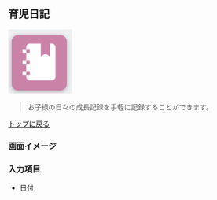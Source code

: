 ## 育児日記
![](../imgs/icons/baby_book_icon.png)

> お子様の日々の成長記録を手軽に記録することができます。

[トップに戻る](../index.md)

### 画面イメージ

### 入力項目
- 日付
